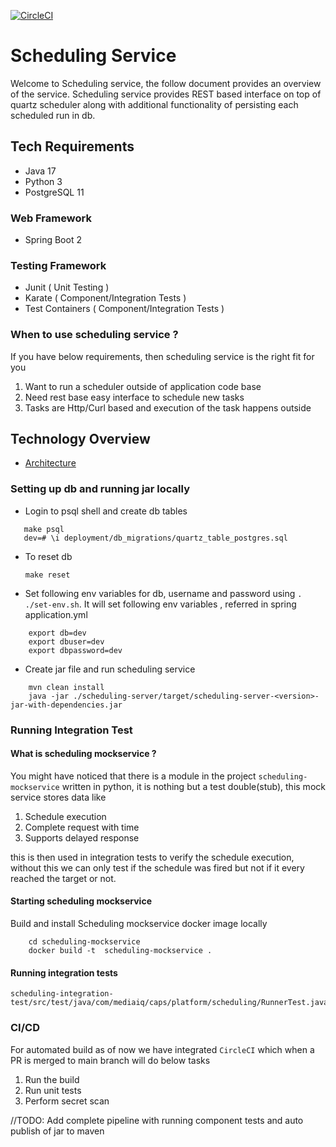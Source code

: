 [![CircleCI](https://circleci.com/gh/miqdigital/scheduling-svc/tree/main.svg?style=svg)](https://circleci.com/gh/miqdigital/scheduling-svc/tree/main)


# Scheduling Service

Welcome to Scheduling service, the follow document provides an overview of the service. Scheduling service provides REST based interface on top of 
quartz scheduler along with additional functionality of persisting each scheduled run in db.

## Tech Requirements

- Java 17
- Python 3
- PostgreSQL 11

### Web Framework
- Spring Boot 2

### Testing Framework
- Junit ( Unit Testing )
- Karate ( Component/Integration Tests )
- Test Containers ( Component/Integration Tests )

### When to use scheduling service ?

If you have below requirements, then scheduling service is the right fit for you
1. Want to run a scheduler outside of application code base
2. Need rest base easy interface to schedule new tasks
3. Tasks are Http/Curl based and execution of the task happens outside
  
## Technology Overview

- [Architecture](wiki/architecture.md)

### Setting up db and running jar locally
- Login to psql shell and create db tables 

```
   make psql
   dev=# \i deployment/db_migrations/quartz_table_postgres.sql
```

- To reset db 
	
   `make reset`


- Set following env variables for db, username and password using
`. ./set-env.sh`.
It will set following env variables , referred in spring application.yml   

```
    export db=dev
    export dbuser=dev
    export dbpassword=dev
```

- Create jar file and run scheduling service

```
	mvn clean install
	java -jar ./scheduling-server/target/scheduling-server-<version>-jar-with-dependencies.jar
```


### Running Integration Test

#### What is scheduling mockservice ?

You might have noticed that there is a module in the project `scheduling-mockservice` written in python, it is nothing but a test double(stub), this mock service stores data like
1. Schedule execution
2. Complete request with time
3. Supports delayed response

this is then used in integration tests to verify the schedule execution, without this we can only test if the schedule was fired but not if it every reached the target or not.

#### Starting scheduling mockservice

Build and install Scheduling mockservice docker image locally

```
    cd scheduling-mockservice 
    docker build -t  scheduling-mockservice .
```

#### Running integration tests 

```
scheduling-integration-test/src/test/java/com/mediaiq/caps/platform/scheduling/RunnerTest.java
```

### CI/CD

For automated build as of now we have integrated `CircleCI` which when a PR is merged to main branch will do below tasks
1. Run the build
2. Run unit tests
3. Perform secret scan

//TODO: Add complete pipeline with running component tests and auto publish of jar to maven
